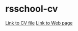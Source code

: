 # rsschool-cv

[Link to CV file](https://weissluxford.github.io/rsschool-cv/cv)
[Link to Web page](https://weissluxford.github.io/rsschool-cv/)
